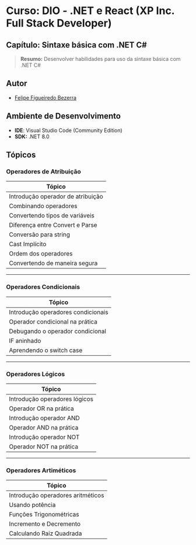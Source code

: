 # Curso: DIO - .NET e React (XP Inc. Full Stack Developer)

## Capítulo: Sintaxe básica com .NET C#
> **Resumo:** Desenvolver habilidades para uso da sintaxe básica com .NET C#


## Autor
- [Felipe Figueiredo Bezerra](https://github.com/FigFelipe)

## Ambiente de Desenvolvimento

 - **IDE**: Visual Studio Code (Community Edition)
 - **SDK:** .NET 8.0
   
## Tópicos
### Operadores de Atribuição

| Tópico                          |
|---------------------------------|
| Introdução operador de atribuição |
| Combinando operadores           |
| Convertendo tipos de variáveis  |
| Diferença entre Convert e Parse |
| Conversão para string           |
| Cast Implícito                  |
| Ordem dos operadores            |
| Convertendo de maneira segura   |

---

### Operadores Condicionais

| Tópico                          |
|---------------------------------|
| Introdução operadores condicionais |
| Operador condicional na prática |
| Debugando o operador condicional |
| IF aninhado                     |
| Aprendendo o switch case        |


---

### Operadores Lógicos

| Tópico                          |
|---------------------------------|
| Introdução operadores lógicos   |
| Operador OR na prática          |
| Introdução operador AND         |
| Operador AND na prática         |
| Introdução operador NOT         |
| Operador NOT na prática         |

---

### Operadores Artiméticos

| Tópico                          |
|---------------------------------|
| Introdução operadores aritméticos |
| Usando potência           |
| Funções Trigonométricas  |
| Incremento e Decremento |
| Calculando Raiz Quadrada |
